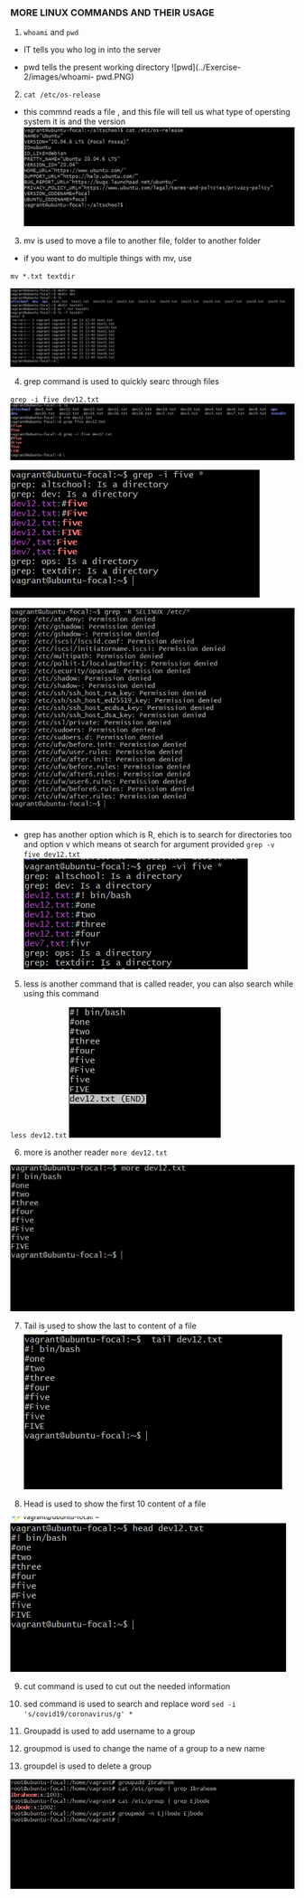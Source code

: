 ### MORE LINUX COMMANDS AND THEIR USAGE

1. `whoami` and `pwd`

- IT tells you who log in into the server

- pwd tells the present working directory
![pwd](../Exercise-2/images/whoami- pwd.PNG)


2. `cat /etc/os-release`

- this commnd reads a file , and this file will tell us what type of opersting system it is and the version
![cat](../Exercise-2/images/cat-os-release.PNG)


3. mv is used to move a file to another file, folder to another folder

- if you want to do multiple things with mv, use

`mv *.txt textdir`

![move-command](../Exercise-2/images/move.PNG)


4. grep command is used to quickly searc through files 

`grep -i five dev12.txt`
![grep-command](../Exercise-2/images/grep.PNG)

![grep-2](../Exercise-2/images/grep-2.PNG)

![grep-etc](../Exercise-2/images/grep-etc.PNG)

- grep has another option which is R, ehich is to search for directories too and option v which means ot search for argument provided
`grep -v five dev12.txt`
![grep-v](../Exercise-2/images/grep-vi.PNG)


5.  less is another command that is called reader, you can also search while using this command

`less dev12.txt`
![less](../Exercise-2/images/less.PNG)

6.  more is another reader
`more dev12.txt`

![more](../Exercise-2/images/more.PNG)

7. Tail is used to show the last to content of a file
![tail](../Exercise-2/images/tail.PNG)


8. Head is used to show the first 10 content of a file

![head](../Exercise-2/images/head.PNG)

9. cut command is used to cut out the needed information

10. sed command is used to search and replace word
`sed -i 's/covid19/coronavirus/g' *`

11. Groupadd is used to add username to a group
12. groupmod is used to change the name of a group to a new name
13. groupdel is used to delete a group

![mod](../Exercise-2/images/modify.PNG)